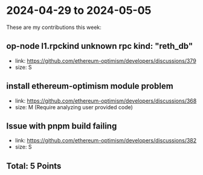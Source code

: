 # 2024-04-29 to 2024-05-05

These are my contributions this week:

## op-node l1.rpckind unknown rpc kind: "reth_db" 
* link: https://github.com/ethereum-optimism/developers/discussions/379
* size: S

## install ethereum-optimism module problem
* link: https://github.com/ethereum-optimism/developers/discussions/368
* size: M (Require analyzing user provided code)

## Issue with pnpm build failing
* link: https://github.com/ethereum-optimism/developers/discussions/382
* size: S

## Total: 5 Points
